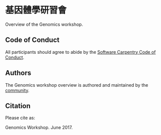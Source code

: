 # 基因體學研習會

Overview of the Genomics workshop. 

## Code of Conduct

All participants should agree to abide by the [Software Carpentry Code of Conduct](http://software-carpentry.org/conduct/).

## Authors

The Genomics workshop overview is authored and maintained by the [community](https://github.com/data-lessons/wrangling-genomics/network/members).

## Citation

Please cite as:

Genomics Workshop. June 2017. 
